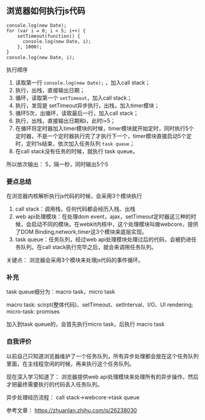 ## 浏览器如何执行js代码

```
console.log(new Date);
for (var i = 0; i < 5; i++) {
    setTimeout(function() {
      console.log(new Date, i);
    }, 1000);
}
console.log(new Date, i);

```

执行顺序

1. 读取第一行 `console.log(new Date);` ，加入call stack；
2. 执行，出栈，直接输出日期；
3. 循环，读取第一个 `setTimeout`，加入call stack；
4. 执行，发现是 setTimeout异步执行，出栈，加入timer模块；
5. 循环5次，出循环，读取最后一行，加入call stack；
6. 执行，出栈，直接输出日期和i，此时i=5；
7. 在循环将定时器加入timer模块的时候，timer模块就开始定时，同时执行5个定时器，不是一个定时器执行完了才执行下一个，timer模块直接启动5个定时，定时1s结束，依次加入任务队列 `task queue`；
8. 在call stack没有任务的时候，就执行 task queue。

所以依次输出： 5，隔一秒，同时输出5个5

### 要点总结

在浏览器内核解析执行js代码的时候，会采用3个模块执行

1. call stack：调用栈，任何代码都会经历入栈、出栈
2. web api处理模块：在处理dom event，ajax，setTimeout定时器这三种的时候，会启动不同的模块。在webkit内核中，这个处理模块叫做webcore，提供了DOM Binding,network,timer这3个模块来底层实现。
3. task queue：任务队列，经过web api处理模块处理过后的代码，会被扔进任务队列。在call stack执行完毕之后，就会来调用任务队列。

关键点： 浏览器会采用3个模块来处理js代码的事件循环。

### 补充

task queue细分为：macro task，micro task

macro task: scirpt(整体代码)、setTimeout、setInterval、I/O、UI rendering;
micro-task: promises

加入到task queue的，会首先执行micro task，后执行 macro task


### 自我评价

以前自己只知道浏览器维护了一个任务队列，所有异步处理都会放在这个任务队列里面，在主线程空闲的时候，再来执行这个任务队列。

现在深入学习知道了： 浏览器提供web api处理模块来处理所有的异步操作，然后才把最终需要执行的代码丢入任务队列。

异步处理经历流程： call stack->webcore->task queue


参考文章： https://zhuanlan.zhihu.com/p/26238030